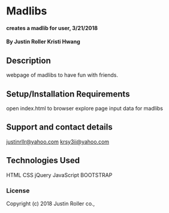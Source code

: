 # Madlibs

#### creates a madlib for user, 3/21/2018

#### By Justin Roller Kristi Hwang

## Description

webpage of madlibs to have fun with friends.

## Setup/Installation Requirements

open index.html to browser
explore page
input data for madlibs

## Support and contact details

justinrllr@yahoo.com
krsy3ii@yahoo.com

## Technologies Used

HTML
CSS
jQuery
JavaScript
BOOTSTRAP

### License

Copyright (c) 2018 Justin Roller co.,
